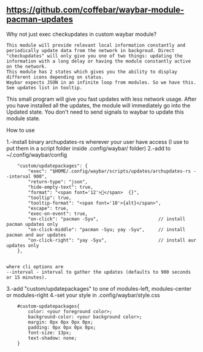https://github.com/coffebar/waybar-module-pacman-updates
----------------------------------------------------------------
Why not just exec checkupdates in custom waybar module?

    This module will provide relevant local information constantly and periodically update data from the network in backgroud. Direct "checkupdates" will only give you one of two things: updating the information with a long delay or having the module constantly active on the network.
    This module has 2 states which gives you the ability to display different icons depending on status.
    Waybar expects JSON in an infinite loop from modules. So we have this.
    See updates list in tooltip.

This small program will give you fast updates with less network usage. After you have installed all the updates, the module will immediately go into the Updated state. You don't need to send signals to waybar to update this module state.


How to use

1.-install binary archupdates-rs wherever your user have access (I use to put them in a script folder inside .config/waybar/ folder)
2.-add to ~/.config/waybar/config

        "custom/updatepackages": {
            "exec": "$HOME/.config/waybar/scripts/updates/archupdates-rs --interval 900",
            "return-type": "json",
            "hide-empty-text": true,
            "format": "<span font='12'>󰏖</span>  {}",
            "tooltip": true,
            "tooltip-format": "<span font='10'>{alt}</span>",
            "escape": true,
            "exec-on-event": true,
            "on-click": "pacman -Syu",                      // install pacman updates only
            "on-click-middle": "pacman -Syu; yay -Syu",     // install pacman and aur updates
            "on-click-right": "yay -Syu",                   // install aur updates only
        },


    where cli options are
    --interval - interval to gather the updates (defaults to 900 seconds or 15 minutes).

3.-add "custom/updatepackages" to one of modules-left, modules-center or modules-right
4.-set your style in .config/waybar/style.css

        #custom-updatepackages{
            color: <your foreground color>;
            background-color: <your background color>;
            margin: 0px 0px 0px 0px;
            padding: 0px 0px 0px 0px;
            font-size: 13px;
            text-shadow: none;
        }
